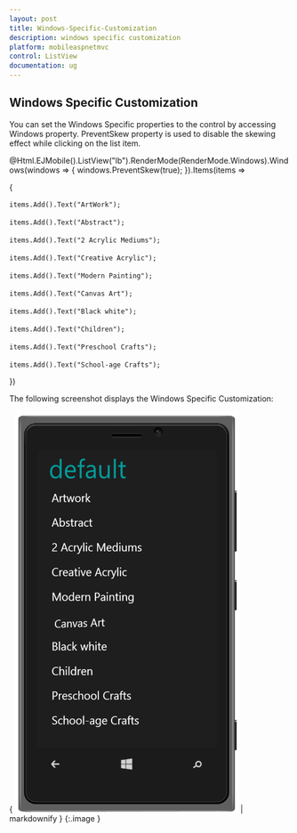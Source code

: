 ```yaml
---
layout: post
title: Windows-Specific-Customization
description: windows specific customization
platform: mobileaspnetmvc
control: ListView
documentation: ug
---
```


## Windows Specific Customization

You can set the Windows Specific properties to the control by accessing Windows property. PreventSkew property is used to disable the skewing effect while clicking on the list item. 





@Html.EJMobile().ListView("lb").RenderMode(RenderMode.Windows).Windows(windows => { windows.PreventSkew(true); }).Items(items =>

{    

    items.Add().Text("ArtWork");

    items.Add().Text("Abstract");

    items.Add().Text("2 Acrylic Mediums");

    items.Add().Text("Creative Acrylic");

    items.Add().Text("Modern Painting");

    items.Add().Text("Canvas Art");

    items.Add().Text("Black white");

    items.Add().Text("Children");

    items.Add().Text("Preschool Crafts");

    items.Add().Text("School-age Crafts");

})

The following screenshot displays the Windows Specific Customization:

{ ![preventScew](Windows-Specific-Customization_images/Windows-Specific-Customization_img1.png) | markdownify }
{:.image }


